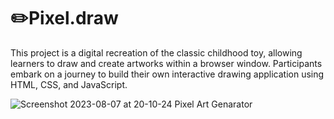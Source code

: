 # ✏️Pixel.draw 

 This project is a digital recreation of the classic childhood toy, allowing learners to draw and create artworks within a browser window. Participants embark on a journey to build their own interactive drawing application using HTML, CSS, and JavaScript. 

![Screenshot 2023-08-07 at 20-10-24 Pixel Art Genarator](https://github.com/Tofuwave/100-days-of-code-JS/assets/66047380/43d1014c-8474-4fff-9ebf-a0d3286f57a9)


